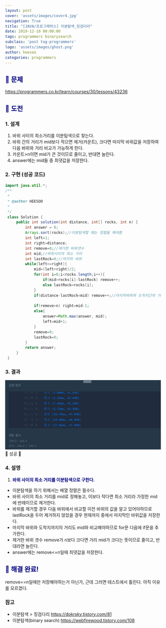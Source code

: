 ```yaml
---
layout: post
cover: 'assets/images/cover4.jpg'
navigation: True
title: "[JAVA/프로그래머스] 이분탐색_징검다리"
date: 2019-12-10 00:00:00
tags: programmers binarysearch
subclass: 'post tag-programmers'
logo: 'assets/images/ghost.png'
author: heesoo
categories: programmers
---
```

## <span style="color:navy">👀 문제</span>
<https://programmers.co.kr/learn/courses/30/lessons/43236>

## <span style="color:navy">👊 도전</span>

### 1. 설계
1. 바위 사이의 최소거리를 이분탐색으로 찾는다.
2. 바위 간의 거리가 mid보다 작으면 제거(카운트), 크다면 마지막 바위값을 저장하여 다음 바위와 거리 비교가 가능하게 한다.
3. 카운트>n이면 mid가 큰 것이므로 줄이고, 반대면 늘린다.
4. answer에는 mid들 중 최댓값을 저장한다.

### 2. 구현 (성공 코드)
```java
import java.util.*;
/**
 *
 * @author HEESOO
 *
 */
 class Solution {
     public int solution(int distance, int[] rocks, int n) {
         int answer = 0;
         Arrays.sort(rocks);//이분탐색할 때는 정렬을 해야함
         int left=1;
         int right=distance;
         int remove=0;//제거한 바위갯수
         int mid;//바위사이의 최소 거리
         int lastRock=0;//마지막 바위
         while(left<=right){
             mid=(left+right)/2;
             for(int i=0;i<rocks.length;i++){
                 if(mid>rocks[i]-lastRock) remove++;
                 else lastRock=rocks[i];
             }
             if(distance-lastRock<mid) remove++;//마지막바위와 도착지간의 거리 체크

             if(remove>n) right=mid-1;
             else{
                 answer=Math.max(answer, mid);
                 left=mid+1;
             }
             remove=0;
             lastRock=0;
         }
         return answer;
     }
 }
```

### 3. 결과
![실행결과](./assets/images/191210_1.PNG)
🤟 성공 🤟

### 4. 설명
1. **<span style="color:navy">바위 사이의 최소 거리를 이분탐색으로 구한다.</span>**
- 이분탐색을 하기 위해서는 배열 정렬은 필수다.
- 바위 사이의 최소 거리를 mid로 정해놓고, 이보다 작다면 최소 거리라 가정한 mid에 반례이므로 제거한다.
- 바위를 제거할 경우 다음 바위에서 비교할 이전 바위의 값을 알고 있어야하므로 lastRock을 두어 제거하지 않았을 경우 현재까지 중에서 마지막인 바위값을 저장한다.
- 마지막 바위와 도착지까지의 거리도 mid와 비교해야하므로 for문 다음에 if문을 추가한다.
- 제거한 바위 갯수 remove가 n보다 크다면 거리 mid가 크다는 뜻이므로 줄이고, 반대라면 늘린다.
- answer에는 remove<=n일때 최댓값을 저장한다.

## <span style="color:navy">👏 해결 완료!</span>
remove==n일때만 저장해야하는거 아닌가, 근데 그러면 테스트에서 틀린다. 아직 이유를 모르겠다.

### 참고
- 이분탐색 > 징검다리 <https://dokrsky.tistory.com/81>
- 이분탐색(binary search) <https://webfirewood.tistory.com/108>
